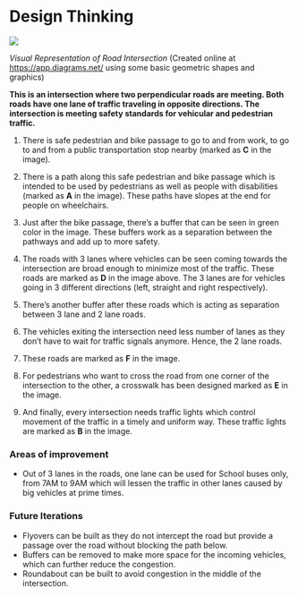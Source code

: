 ﻿# Design Thinking


![](roads-intersection.png)

*Visual Representation of Road Intersection* (Created online at https://app.diagrams.net/ using some basic geometric shapes and graphics)


**This is an intersection where two perpendicular roads are meeting. Both roads have one lane of traffic traveling in opposite directions. The intersection is meeting safety standards for vehicular and pedestrian traffic.**

1. There is safe pedestrian and bike passage to go to and from work, to go to and from a public transportation stop nearby (marked as **C** in the image). 

2. There is a path along this safe pedestrian and bike passage which is intended to be used by pedestrians as well as people with disabilities (marked as **A** in the image). These paths have slopes at the end for people on wheelchairs.

3. Just after the bike passage, there’s a buffer that can be seen in green color in the image. These buffers work as a separation between the pathways and add up to more safety.

4. The roads with 3 lanes where vehicles can be seen coming towards the intersection are broad enough to minimize most of the traffic. These roads are marked as **D** in the image above. The 3 lanes are for vehicles going in 3 different directions (left, straight and right respectively).

5. There’s another buffer after these roads which is acting as separation between 3 lane and 2 lane roads.

6. The vehicles exiting the intersection need less number of lanes as they don’t have to wait for traffic signals anymore. Hence, the 2 lane roads.

7. These roads are marked as **F** in the image.

8. For pedestrians who want to cross the road from one corner of the intersection to the other, a crosswalk has been designed marked as **E** in the image.

9. And finally, every intersection needs traffic lights which control movement of the traffic in a timely and uniform way. These traffic lights are marked as **B** in the image.

### Areas of improvement

- Out of 3 lanes in the roads, one lane can be used for School buses only, from 7AM to 9AM which will lessen the traffic in other lanes caused by big vehicles at prime times.

### Future Iterations

- Flyovers can be built as they do not intercept the road but provide a passage over the road without blocking the path below.
- Buffers can be removed to make more space for the incoming vehicles, which can further reduce the congestion.
- Roundabout can be built to avoid congestion in the middle of the intersection.

